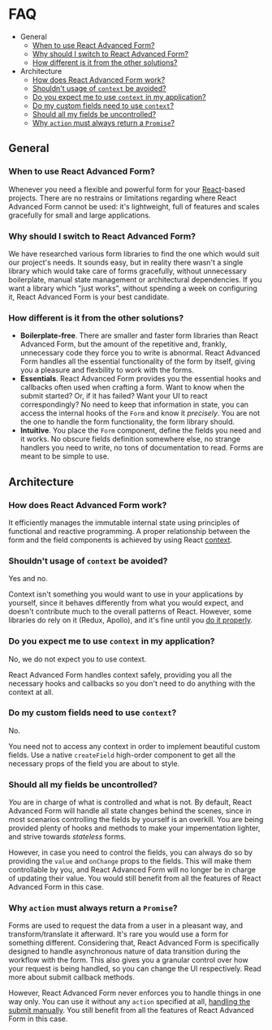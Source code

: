 # FAQ

* General
  * [When to use React Advanced Form?](faq.md#when-to-use-react-advanced-form)
  * [Why should I switch to React Advanced Form?](faq.md#why-should-i-switch-to-react-advanced-form)
  * [How different is it from the other solutions?](faq.md#how-different-is-it-from-the-other-solutions)
* Architecture
  * [How does React Advanced Form work?](faq.md#how-does-react-advanced-form-work)
  * [Shouldn't usage of `context` be avoided?](faq.md#shouldnt-usage-of-context-be-avoided)
  * [Do you expect me to use `context` in my application?](faq.md#do-you-expect-me-to-use-context-in-my-application)
  * [Do my custom fields need to use `context`?](faq.md#do-my-custom-fields-need-to-use-context)
  * [Should all my fields be uncontrolled?](faq.md#should-all-my-fields-be-uncontrolled)
  * [Why `action` must always return a `Promise`?](faq.md#why-action-must-always-return-a-promise)

## General

### When to use React Advanced Form?

Whenever you need a flexible and powerful form for your [React](https://reactjs.org)-based projects. There are no restrains or limitations regarding where React Advanced Form cannot be used: it's lightweight, full of features and scales gracefully for small and large applications.

### Why should I switch to React Advanced Form?

We have researched various form libraries to find the one which would suit our project's needs. It sounds easy, but in reality there wasn't a single library which would take care of forms gracefully, without unnecessary boilerplate, manual state management or architectural dependencies. If you want a library which "just works", without spending a week on configuring it, React Advanced Form is your best candidate.

### How different is it from the other solutions?

* **Boilerplate-free**. There are smaller and faster form libraries than React Advanced Form, but the amount of the repetitive and, frankly, unnecessary code they force you to write is abnormal. React Advanced Form handles all the essential functionality of the form by itself, giving you a pleasure and flexbility to work with the forms.
* **Essentials**. React Advanced Form provides you the essential hooks and callbacks often used when crafting a form. Want to know when the submit started? Or, if it has failed? Want your UI to react correspondingly? No need to keep that information in state, you can access the internal hooks of the `Form` and know it _precisely_. You are not the one to handle the form functionality, the form library should.
* **Intuitive**. You place the `Form` component, define the fields you need and it works. No obscure fields definition somewhere else, no strange handlers you need to write, no tons of documentation to read. Forms are meant to be simple to use.

## Architecture

### How does React Advanced Form work?

It efficiently manages the immutable internal state using principles of functional and reactive programming. A proper relationship between the form and the field components is achieved by using React [context](https://reactjs.org/docs/context.html).

### Shouldn't usage of `context` be avoided?

Yes and no.

Context isn't something you would want to use in your applications by yourself, since it behaves differently from what you would expect, and doesn't contribute much to the overall patterns of React. However, some libraries do rely on it \(Redux, Apollo\), and it's fine until you [do it properly](https://medium.com/react-ecosystem/how-to-handle-react-context-a7592dfdcbc).

### Do you expect me to use `context` in my application?

No, we do not expect you to use context.

React Advanced Form handles context safely, providing you all the necessary hooks and callbacks so you don't need to do anything with the context at all.

### Do my custom fields need to use `context`?

No.

You need not to access any context in order to implement beautiful custom fields. Use a native `createField` high-order component to get all the necessary props of the field you are about to style.

### Should all my fields be uncontrolled?

_You_ are in charge of what is controlled and what is not. By default, React Advanced Form will handle all state changes behind the scenes, since in most scenarios controlling the fields by yourself is an overkill. You are being provided plenty of hooks and methods to make your impementation lighter, and strive towards _stateless_ forms.

However, in case you need to control the fields, you can always do so by providing the `value` and `onChange` props to the fields. This will make them controllable by you, and React Advanced Form will no longer be in charge of updating their value. You would still benefit from all the features of React Advanced Form in this case.

### Why `action` must always return a `Promise`?

Forms are used to request the data from a user in a pleasant way, and transform/translate it afterward. It's rare you would use a form for something different. Considering that, React Advanced Form is specifically designed to handle asynchronous nature of data transition during the workflow with the form. This also gives you a granular control over how your request is being handled, so you can change the UI respectively. Read more about submit callback methods.

However, React Advanced Form never enforces you to handle things in one way only. You can use it without any `action` specified at all, [handling the submit manually](../components/form/methods/submit.md). You still benefit from all the features of React Advanced Form in this case.

